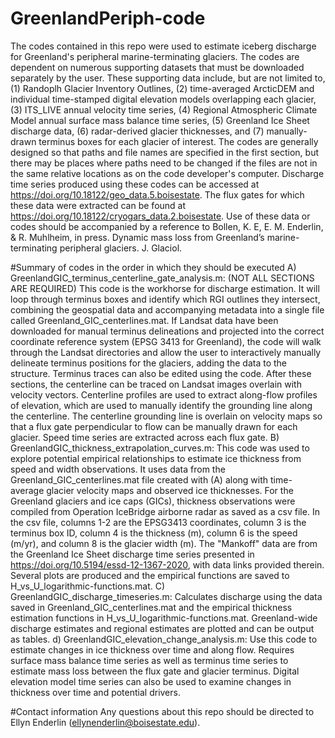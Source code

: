 # GreenlandPeriph-code
The codes contained in this repo were used to estimate iceberg discharge for Greenland's peripheral marine-terminating glaciers. The codes are dependent on numerous supporting datasets that must be downloaded separately by the user. These supporting data include, but are not limited to, (1) Randoplh Glacier Inventory Outlines, (2) time-averaged ArcticDEM and individual time-stamped digital elevation models overlapping each glacier, (3) ITS_LIVE annual velocity time series, (4) Regional Atmospheric Climate Model annual surface mass balance time series, (5) Greenland Ice Sheet discharge data, (6) radar-derived glacier thicknesses, and (7) manually-drawn terminus boxes for each glacier of interest.
The codes are generally designed so that paths and file names are specified in the first section, but there may be places where paths need to be changed if the files are not in the same relative locations as on the code developer's computer.
Discharge time series produced using these codes can be accessed at https://doi.org/10.18122/geo_data.5.boisestate. The flux gates for which these data were extracted can be found at https://doi.org/10.18122/cryogars_data.2.boisestate.
Use of these data or codes should be accompanied by a reference to Bollen, K. E, E. M. Enderlin, & R. Muhlheim, in press. Dynamic mass loss from Greenland’s marine-terminating peripheral glaciers. J. Glaciol.

#Summary of codes in the order in which they should be executed
A) GreenlandGIC_terminus_centerline_gate_analysis.m: (NOT ALL SECTIONS ARE REQUIRED) This code is the workhorse for discharge estimation. It will loop through terminus boxes and identify which RGI outlines they intersect, combining the geospatial data and accompanying metadata into a single file called Greenland_GIC_centerlines.mat. If Landsat data have been downloaded for manual terminus delineations and projected into the correct coordinate reference system (EPSG 3413 for Greenland), the code will walk through the Landsat directories and allow the user to interactively manually delineate terminus positions for the glaciers, adding the data to the structure. Terminus traces can also be edited using the code. After these sections, the centerline can be traced on Landsat images overlain with velocity vectors. Centerline profiles are used to extract along-flow profiles of elevation, which are used to manually identify the grounding line along the centerline. The centerline grounding line is overlain on velocity maps so that a flux gate perpendicular to flow can be manually drawn for each glacier. Speed time series are extracted across each flux gate. 
B) GreenlandGIC_thickness_extrapolation_curves.m: This code was used to explore potential empirical relationships to estimate ice thickness from speed and width observations. It uses data from the Greenland_GIC_centerlines.mat file created with (A) along with time-average glacier velocity maps and observed ice thicknesses. For the Greenland glaciers and ice caps (GICs), thickness observations were compiled from Operation IceBridge airborne radar as saved as a csv file. In the csv file, columns 1-2 are the EPSG3413 coordinates, column 3 is the terminus box ID, column 4 is the thickness (m), column 6 is the speed (m/yr), and column 8 is the glacier width (m). The "Mankoff" data are from the Greenland Ice Sheet discharge time series presented in https://doi.org/10.5194/essd-12-1367-2020, with data links provided therein. Several plots are produced and the empirical functions are saved to H_vs_U_logarithmic-functions.mat.
C) GreenlandGIC_discharge_timeseries.m: Calculates discharge using the data saved in Greenland_GIC_centerlines.mat and the empirical thickness estimation functions in H_vs_U_logarithmic-functions.mat. Greenland-wide discharge estimates and regional estimates are plotted and can be output as tables.
d) GreenlandGIC_elevation_change_analysis.m: Use this code to estimate changes in ice thickness over time and along flow. Requires surface mass balance time series as well as terminus time series to estimate mass loss between the flux gate and glacier terminus. Digital elevation model time series can also be used to examine changes in thickness over time and potential drivers. 

#Contact information
Any questions about this repo should be directed to Ellyn Enderlin (ellynenderlin@boisestate.edu).
